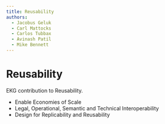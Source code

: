 ```yaml
---
title: Reusability
authors:
  - Jacobus Geluk
  - Carl Mattocks
  - Carlos Tubbax
  - Avinash Patil
  - Mike Bennett
---
```


# Reusability

EKG contribution to Reusability.

<!--summary-start-->
- Enable Economies of Scale
- Legal, Operational, Semantic and Technical Interoperability
- Design for Replicability and Reusability
<!--summary-end-->
